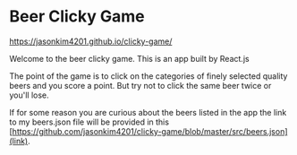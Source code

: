 # Beer Clicky Game

https://jasonkim4201.github.io/clicky-game/

Welcome to the beer clicky game. This is an app built by React.js

The point of the game is to click on the categories of finely selected quality beers and you score a point. But try not to click the same beer twice or you'll lose. 

If for some reason you are curious about the beers listed in the app the link to my beers.json file will be provided in this [https://github.com/jasonkim4201/clicky-game/blob/master/src/beers.json](link).
